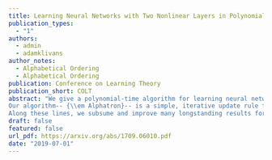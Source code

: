 ```yaml
---
title: Learning Neural Networks with Two Nonlinear Layers in Polynomial Time
publication_types:
  - "1"
authors:
  - admin
  - adamklivans
author_notes:
  - Alphabetical Ordering
  - Alphabetical Ordering
publication: Conference on Learning Theory
publication_short: COLT
abstract: "We give a polynomial-time algorithm for learning neural networks with one layer of sigmoids feeding into any Lipschitz, monotone activation function (e.g., sigmoid or ReLU). We make no assumptions on the structure of the network, and the algorithm succeeds with respect to {\em any} distribution on the unit ball in n dimensions (hidden weight vectors also have unit norm). This is the first assumption-free, provably efficient algorithm for learning neural networks with two nonlinear layers.
Our algorithm-- {\\em Alphatron}-- is a simple, iterative update rule that combines isotonic regression with kernel methods. It outputs a hypothesis that yields efficient oracle access to interpretable features. It also suggests a new approach to Boolean learning problems via real-valued conditional-mean functions, sidestepping traditional hardness results from computational learning theory.
Along these lines, we subsume and improve many longstanding results for PAC learning Boolean functions to the more general, real-valued setting of {\\em probabilistic concepts}, a model that (unlike PAC learning) requires non-i.i.d. noise-tolerance."
draft: false
featured: false
url_pdf: https://arxiv.org/abs/1709.06010.pdf
date: "2019-07-01"
---
```

